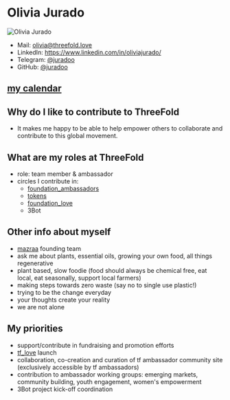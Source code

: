 # Olivia Jurado

![Olivia Jurado](https://media.licdn.com/dms/image/C4D03AQHS6-Z7Xp2wGA/profile-displayphoto-shrink_200_200/0?e=1537401600&v=beta&t=HqCza43nNaLP8yH7j4ejqXBXQ5d5Mudpbx8u8mR6-Ro)

- Mail: [olivia@threefold.love](mailto:olivia@threefold.love)
- LinkedIn: https://www.linkedin.com/in/oliviajurado/
- Telegram: [@juradoo](https://t.me/juradoo)
- GitHub: [@juradoo](https://github.com/juradoo)


## [my calendar](https://calendar.google.com/calendar/b/4/r?tab=mc)


## Why do I like to contribute to ThreeFold

- It makes me happy to be able to help empower others to collaborate and contribute to this global movement.


## What are my roles at ThreeFold

- role: team member & ambassador
- circles I contribute in: 
    - [foundation_ambassadors](foundation_ambassadors.md)
    - [tokens](tokens/tokens.md)
    - [foundation_love](foundation_love.md)
    - 3Bot 

## Other info about myself

- [mazraa](Mazraa.md) founding team 
- ask me about plants, essential oils, growing your own food, all things regenerative
- plant based, slow foodie (food should always be chemical free, eat local, eat seasonally, support local farmers)
- making steps towards zero waste (say no to single use plastic!)
- trying to be the change everyday
- your thoughts create your reality
- we are not alone


## My priorities 

- support/contribute in fundraising and promotion efforts
- [tf_love](foundation/foundation_love.md) launch 
- collaboration, co-creation and curation of tf ambassador community site (exclusively accessible by tf ambassadors)
- contribution to ambassador working groups: emerging markets, community building, youth engagement, women's empowerment
- 3Bot project kick-off coordination


